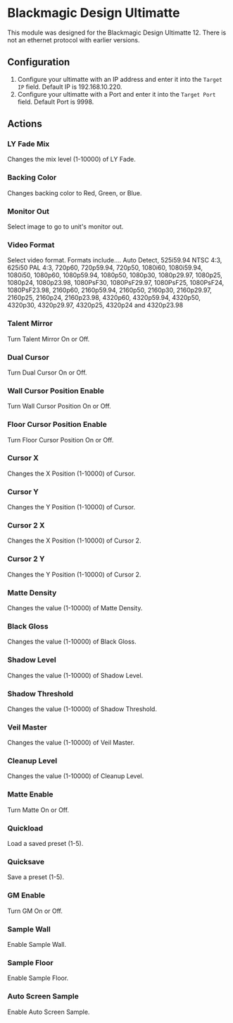 # Blackmagic Design Ultimatte

This module was designed for the Blackmagic Design Ultimatte 12. There is not an ethernet protocol with earlier versions.


## Configuration

1. Configure your ultimatte with an IP address and enter it into the `Target IP` field. Default IP is 192.168.10.220.
2. Configure your ultimatte with a Port and enter it into the `Target Port` field. Default Port is 9998.


## Actions
### LY Fade Mix
Changes the mix level (1-10000) of LY Fade.
### Backing Color
Changes backing color to Red, Green, or Blue.
### Monitor Out
Select image to go to unit's monitor out.
### Video Format
Select video format. Formats include....
Auto Detect, 525i59.94 NTSC 4:3, 
625i50 PAL 4:3, 720p60, 720p59.94, 
720p50, 1080i60, 1080i59.94, 
1080i50, 1080p60, 1080p59.94, 
1080p50, 1080p30, 1080p29.97, 
1080p25, 1080p24, 1080p23.98, 
1080PsF30, 1080PsF29.97, 
1080PsF25, 1080PsF24, 
1080PsF23.98, 2160p60, 2160p59.94, 
2160p50, 2160p30, 2160p29.97, 
2160p25, 2160p24, 2160p23.98, 
4320p60, 4320p59.94, 4320p50, 
4320p30, 4320p29.97, 4320p25, 
4320p24 and 4320p23.98
### Talent Mirror
Turn Talent Mirror On or Off.
### Dual Cursor
Turn Dual Cursor On or Off.
### Wall Cursor Position Enable
Turn Wall Cursor Position On or Off.
### Floor Cursor Position Enable
Turn Floor Cursor Position On or Off.
### Cursor X
Changes the X Position (1-10000) of Cursor.
### Cursor Y
Changes the Y Position (1-10000) of Cursor.
### Cursor 2 X
Changes the X Position (1-10000) of Cursor 2.
### Cursor 2 Y
Changes the Y Position (1-10000) of Cursor 2.
### Matte Density
Changes the value (1-10000) of Matte Density.
### Black Gloss
Changes the value (1-10000) of Black Gloss.
### Shadow Level
Changes the value (1-10000) of Shadow Level.
### Shadow Threshold
Changes the value (1-10000) of Shadow Threshold.
### Veil Master
Changes the value (1-10000) of Veil Master.
### Cleanup Level
Changes the value (1-10000) of Cleanup Level.
### Matte Enable
Turn Matte On or Off.
### Quickload
Load a saved preset (1-5).
### Quicksave
Save a preset (1-5).
### GM Enable
Turn GM On or Off.
### Sample Wall
Enable Sample Wall.
### Sample Floor
Enable Sample Floor.
### Auto Screen Sample
Enable Auto Screen Sample.
